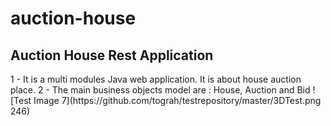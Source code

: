 # auction-house
<h2>Auction House Rest Application</h2>
1 - It is a multi modules Java web application. It is about house auction place.
2 - The main business objects model are : House, Auction and Bid
![Test Image 7](https://github.com/tograh/testrepository/master/3DTest.png 246)
